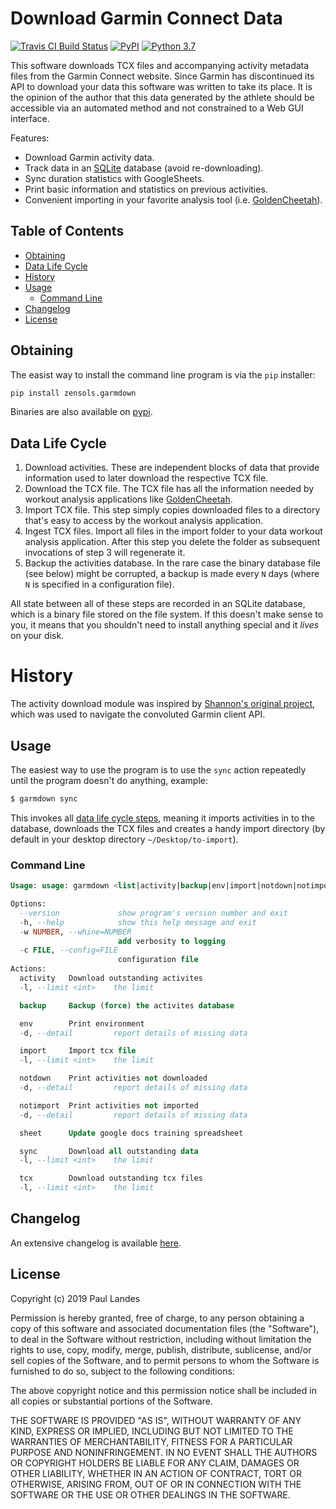 # Download Garmin Connect Data

[![Travis CI Build Status][travis-badge]][travis-link]
[![PyPI][pypi-badge]][pypi-link]
[![Python 3.7][python37-badge]][python37-link]


This software downloads TCX files and accompanying activity metadata files from
the Garmin Connect website.  Since Garmin has discontinued its API to download
your data this software was written to take its place.  It is the opinion of
the author that this data generated by the athlete should be accessible via an
automated method and not constrained to a Web GUI interface.

Features:
* Download Garmin activity data.
* Track data in an [SQLite] database (avoid re-downloading).
* Sync duration statistics with GoogleSheets.
* Print basic information and statistics on previous activities.
* Convenient importing in your favorite analysis tool (i.e. [GoldenCheetah]).


<!-- markdown-toc start - Don't edit this section. Run M-x markdown-toc-refresh-toc -->
## Table of Contents

- [Obtaining](#obtaining)
- [Data Life Cycle](#data-life-cycle)
- [History](#history)
- [Usage](#usage)
    - [Command Line](#command-line)
- [Changelog](#changelog)
- [License](#license)

<!-- markdown-toc end -->


## Obtaining

The easist way to install the command line program is via the `pip` installer:
```bash
pip install zensols.garmdown
```

Binaries are also available on [pypi].


## Data Life Cycle

1. Download activities.  These are independent blocks of data that provide
   information used to later download the respective TCX file.
2. Download the TCX file.  The TCX file has all the information needed by
   workout analysis applications like [GoldenCheetah].
3. Import TCX file.  This step simply copies downloaded files to a directory
   that's easy to access by the workout analysis application.
4. Ingest TCX files.  Import all files in the import folder to your data
   workout analysis application.  After this step you delete the folder as
   subsequent invocations of step 3 will regenerate it.
5. Backup the activities database.  In the rare case the binary database file
   (see below) might be corrupted, a backup is made every `N` days (where `N`
   is specified in a configuration file).

All state between all of these steps are recorded in an SQLite database, which
is a binary file stored on the file system.  If this doesn't make sense to you,
it means that you shouldn't need to install anything special and it *lives* on
your disk.


# History

The activity download module was inspired by [Shannon's original project],
which was used to navigate the convoluted Garmin client API.


## Usage

The easiest way to use the program is to use the `sync` action repeatedly
until the program doesn't do anything, example:
```bash
$ garmdown sync
```

This invokes all [data life cycle steps](#data-life-cycle), meaning it imports
activities in to the database, downloads the TCX files and creates a handy
import directory (by default in your desktop directory `~/Desktop/to-import`).

### Command Line

```sql
Usage: usage: garmdown <list|activity|backup|env|import|notdown|notimport|sheet|sync|tcx> [options]

Options:
  --version             show program's version number and exit
  -h, --help            show this help message and exit
  -w NUMBER, --whine=NUMBER
                        add verbosity to logging
  -c FILE, --config=FILE
                        configuration file
Actions:
  activity   Download outstanding activites
  -l, --limit <int>    the limit

  backup     Backup (force) the activites database

  env        Print environment
  -d, --detail         report details of missing data

  import     Import tcx file
  -l, --limit <int>    the limit

  notdown    Print activities not downloaded
  -d, --detail         report details of missing data

  notimport  Print activities not imported
  -d, --detail         report details of missing data

  sheet      Update google docs training spreadsheet

  sync       Download all outstanding data
  -l, --limit <int>    the limit

  tcx        Download outstanding tcx files
  -l, --limit <int>    the limit
```


## Changelog

An extensive changelog is available [here](CHANGELOG.md).


## License

Copyright (c) 2019 Paul Landes

Permission is hereby granted, free of charge, to any person obtaining a copy of
this software and associated documentation files (the "Software"), to deal in
the Software without restriction, including without limitation the rights to
use, copy, modify, merge, publish, distribute, sublicense, and/or sell copies
of the Software, and to permit persons to whom the Software is furnished to do
so, subject to the following conditions:

The above copyright notice and this permission notice shall be included in all
copies or substantial portions of the Software.

THE SOFTWARE IS PROVIDED "AS IS", WITHOUT WARRANTY OF ANY KIND, EXPRESS OR
IMPLIED, INCLUDING BUT NOT LIMITED TO THE WARRANTIES OF MERCHANTABILITY,
FITNESS FOR A PARTICULAR PURPOSE AND NONINFRINGEMENT. IN NO EVENT SHALL THE
AUTHORS OR COPYRIGHT HOLDERS BE LIABLE FOR ANY CLAIM, DAMAGES OR OTHER
LIABILITY, WHETHER IN AN ACTION OF CONTRACT, TORT OR OTHERWISE, ARISING FROM,
OUT OF OR IN CONNECTION WITH THE SOFTWARE OR THE USE OR OTHER DEALINGS IN THE
SOFTWARE.


<!-- links -->
[travis-link]: https://travis-ci.org/garmin-data/garmdown
[travis-badge]: https://travis-ci.org/garmin-data/garmdown.svg?branch=master
[pypi]: https://pypi.org/project/zensols.garmdown/
[pypi-link]: https://pypi.python.org/pypi/zensols.gramdown
[pypi-badge]: https://img.shields.io/pypi/v/zensols.gramdown.svg
[python37-badge]: https://img.shields.io/badge/python-3.7-blue.svg
[python37-link]: https://www.python.org/downloads/release/python-370

[GoldenCheetah]: https://www.goldencheetah.org
[Shannon's original project]: https://github.com/magsol/garmin
[SQLite]: https://www.sqlite.org/index.html
